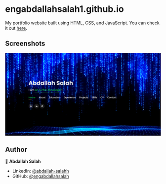 # engabdallahsalah1.github.io

My portfolio website built using HTML, CSS, and JavaScript. You can check it out [here](https://engabdallahsalah.github.io/engabdallahsalah1.github.io).



## Screenshots

<p float="center">
    <img src="Screenshots/port.png" width="800">
</p>



## Author

👤 **Abdallah Salah**

* LinkedIn: [@abdallah-salahh](https://www.linkedin.com/in/abdallah-salahh)
* GitHub: [@engabdallahsalah](https://github.com/engabdallahsalah)
